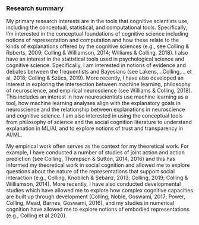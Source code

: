 ### Research summary

My primary research interests are in the tools that cognitive scientists use,
including the conceptual, statistical, and computational tools. Specifically,
I’m interested in the conceptual foundations of cognitive science including
notions of representation and computation and how these relate to the kinds of
explanations offered by the cognitive sciences (e.g., see Colling & Roberts,
2009; Colling & Williamson, 2014; Williams & Colling, 2018). I also have an
interest in the statistical tools used in psychological science and cognitive
science. Specifically, I am interested in notions of evidence and debates
between the frequentists and Bayesians (see Lakens,…Colling,… et al, 2018;
Colling & Szűcs, 2019). More recently, I have also developed an interest in
exploring the intersection between machine learning, philosophy of neuroscience,
and empirical neuroscience (see Williams & Colling, 2018). This includes an
interest in how neuroscientists use machine learning as a tool, how machine
learning analyses align with the explanatory goals in neuroscience and the
relationship between explanations in neuroscience and cognitive science. I am
also interested in using the conceptual tools from philosophy of science and the
social cognition literature to understand explanation in ML/AI, and to explore
notions of trust and transparency in AI/ML.

My empirical work often serves as the context for my theoretical work. For
example, I have conducted a number of studies of joint action and action
prediction (see Colling, Thompson & Sutton, 2014, 2016) and this has informed my
theoretical work in social cognition and allowed me to explore questions about
the nature of the representations that support social interaction (e.g.,
Colling, Knoblich & Sebanz, 2013; Colling, 2019; Colling & Williamson, 2014).
More recently, I have also conducted developmental studies which have allowed me
to explore how complex cognitive capacities are built up through development
(Colling, Noble, Goswami, 2017; Power, Colling, Mead, Barnes, Goswami, 2016),
and my studies in numerical cognition have allowed me to explore notions of
embodied representations (e.g., Colling et al 2020).
